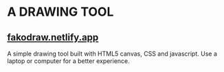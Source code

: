 # A DRAWING TOOL

## [fakodraw.netlify.app](https://fakodraw.netlify.app/)

A simple drawing tool built with HTML5 canvas, CSS and javascript. Use a laptop or computer for a better experience.



